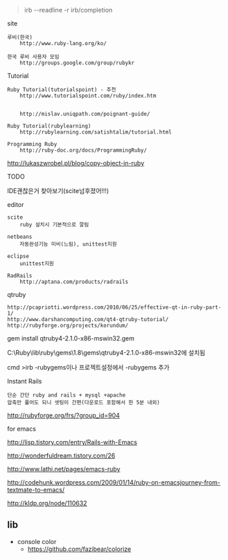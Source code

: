 

>irb --readline -r irb/completion

 
site

    루비(한국)
        http://www.ruby-lang.org/ko/

    한국 루비 사용자 모임
        http://groups.google.com/group/rubykr

 
Tutorial

    Ruby Tutorial(tutorialspoint) - 추천
        http://www.tutorialspoint.com/ruby/index.htm

     
        http://mislav.uniqpath.com/poignant-guide/

    Ruby Tutorial(rubylearning)
        http://rubylearning.com/satishtalim/tutorial.html

    Programming Ruby
        http://ruby-doc.org/docs/ProgrammingRuby/

http://lukaszwrobel.pl/blog/copy-object-in-ruby

 
TODO

IDE괜찮은거 찾아보기(scite넘후졌어!!!)

 

 
editor

    scite
        ruby 설치시 기본적으로 깔림

    netbeans
        자동완성기능 미비(느림), unittest지원

    eclipse
        unittest지원

    RadRails
        http://aptana.com/products/radrails

 
qtruby

    http://pcapriotti.wordpress.com/2010/06/25/effective-qt-in-ruby-part-1/
    http://www.darshancomputing.com/qt4-qtruby-tutorial/
    http://rubyforge.org/projects/korundum/

 

gem install qtruby4-2.1.0-x86-mswin32.gem

C:\Ruby\lib\ruby\gems\1.8\gems\qtruby4-2.1.0-x86-mswin32에 설치됨

cmd >irb -rubygems이나  프로젝트설정에서 -rubygems 추가

 
Instant Rails

    단순 간단 ruby and rails + mysql +apache
    압축만 풀어도 되니 셋팅이 간편(다운로드 포함해서 한 5분 내외)

http://rubyforge.org/frs/?group_id=904

 
for emacs

http://lisp.tistory.com/entry/Rails-with-Emacs

http://wonderfuldream.tistory.com/26

http://www.lathi.net/pages/emacs-ruby

http://codehunk.wordpress.com/2009/01/14/ruby-on-emacsjourney-from-textmate-to-emacs/

http://kldp.org/node/110632

 

 ## lib

 - console color
   - https://github.com/fazibear/colorize
